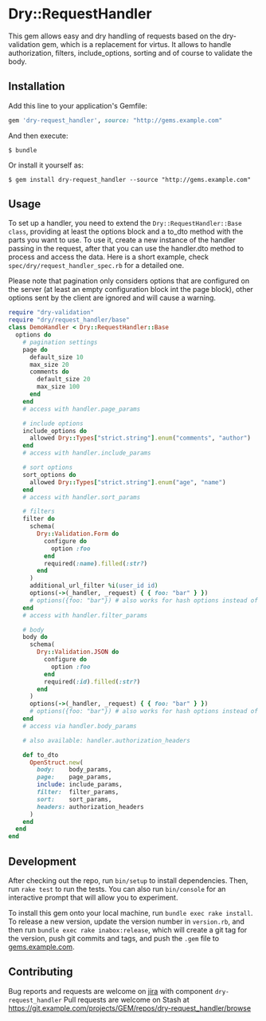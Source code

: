 # Dry::RequestHandler

This gem allows easy and dry handling of requests based on the dry-validation gem, which is a replacement for virtus. It allows to handle authorization, filters, include_options, sorting and of course to validate the body.

## Installation

Add this line to your application's Gemfile:

```ruby
gem 'dry-request_handler', source: "http://gems.example.com"
```

And then execute:

    $ bundle

Or install it yourself as:

    $ gem install dry-request_handler --source "http://gems.example.com"

## Usage

To set up a handler, you need to extend the `Dry::RequestHandler::Base class`, providing at least the options block and a to_dto method with the parts you want to use.
To use it, create a new instance of the handler passing in the request, after that you can use the handler.dto method to process and access the data.
Here is a short example, check `spec/dry/request_handler_spec.rb` for a detailed one.

Please note that pagination only considers options that are configured on the server (at least an empty configuration block int the page block), other options sent by the client are ignored and will cause a warning.

```ruby
require "dry-validation"
require "dry/request_handler/base"
class DemoHandler < Dry::RequestHandler::Base
  options do
    # pagination settings
    page do
      default_size 10
      max_size 20
      comments do
        default_size 20
        max_size 100
      end
    end
    # access with handler.page_params

    # include options
    include_options do
      allowed Dry::Types["strict.string"].enum("comments", "author")
    end
    # access with handler.include_params

    # sort options
    sort_options do
      allowed Dry::Types["strict.string"].enum("age", "name")
    end
    # access with handler.sort_params

    # filters
    filter do
      schema(
        Dry::Validation.Form do
          configure do
            option :foo
          end
          required(:name).filled(:str?)
        end
      )
      additional_url_filter %i(user_id id)
      options(->(_handler, _request) { { foo: "bar" } })
      # options({foo: "bar"}) # also works for hash options instead of procs
    end
    # access with handler.filter_params

    # body
    body do
      schema(
        Dry::Validation.JSON do
          configure do
            option :foo
          end
          required(:id).filled(:str?)
        end
      )
      options(->(_handler, _request) { { foo: "bar" } })
      # options({foo: "bar"}) # also works for hash options instead of procs
    end
    # access via handler.body_params

    # also available: handler.authorization_headers

    def to_dto
      OpenStruct.new(
        body:    body_params,
        page:    page_params,
        include: include_params,
        filter:  filter_params,
        sort:    sort_params,
        headers: authorization_headers
      )
    end
  end
end
```

## Development

After checking out the repo, run `bin/setup` to install dependencies. Then, run `rake test` to run the tests. You can also run `bin/console` for an interactive prompt that will allow you to experiment.

To install this gem onto your local machine, run `bundle exec rake install`. To release a new version, update the version number in `version.rb`, and then run `bundle exec rake inabox:release`, which will create a git tag for the version, push git commits and tags, and push the `.gem` file to [gems.example.com](http://gems.example.com).

## Contributing

Bug reports and requests are welcome on [jira](https://issues.example.com/projects/RBGEM/issues) with component `dry-request_handler`
Pull requests are welcome on Stash at https://git.example.com/projects/GEM/repos/dry-request_handler/browse

